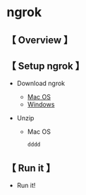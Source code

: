 # ngrok

## 【 Overview 】  
         
## 【 Setup ngrok 】

* Download ngrok
   * [Mac OS](https://bin.equinox.io/c/4VmDzA7iaHb/ngrok-stable-darwin-amd64.zip)
   * [Windows](https://bin.equinox.io/c/4VmDzA7iaHb/ngrok-stable-windows-amd64.zip)

* Unzip
   * Mac OS
     ```
     dddd
     ```

## 【 Run it 】

* Run it!
